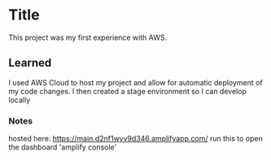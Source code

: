 # Title

This project was my first experience with AWS.

## Learned

I used AWS Cloud to host my project and allow for automatic deployment of my code changes.
I then created a stage environment so I can develop locally

### Notes

hosted here: https://main.d2nf1wyv9d346.amplifyapp.com/
run this to open the dashboard 'amplify console'